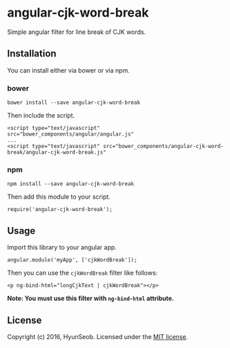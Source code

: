 # angular-cjk-word-break
Simple angular filter for line break of CJK words.

## Installation
You can install either via bower or via npm.

### bower
```
bower install --save angular-cjk-word-break
```
Then include the script.
```
<script type="text/javascript" src="bower_components/angular/angular.js"
...
<script type="text/javascript" src="bower_components/angular-cjk-word-break/angular-cjk-word-break.js"
```

### npm
```
npm install --save angular-cjk-word-break
```
Then add this module to your script.
```
require('angular-cjk-word-break');
```

## Usage
Import this library to your angular app.
```
angular.module('myApp', ['cjkWordBreak']);
```

Then you can use the `cjkWordBreak` filter like follows:
```
<p ng-bind-html="longCjkText | cjkWordBreak"></p>
```
**Note: You must use this filter with `ng-bind-html` attribute.**

## License
Copyright (c) 2016, HyunSeob. Licensed under the [MIT license](https://github.com/HyunSeob/angular-cjk-word-break/blob/master/LICENSE).
